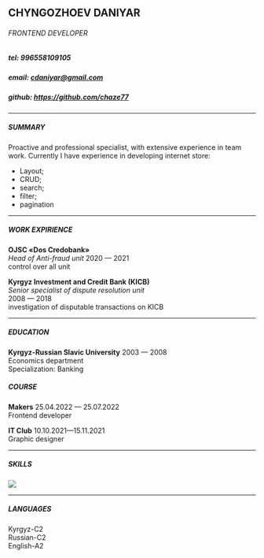 ## CHYNGOZHOEV DANIYAR
###### FRONTEND DEVELOPER 

##### tel: 996558109105  
##### email: cdaniyar@gmail.com 
##### github: https://github.com/chaze77          

***

##### SUMMARY
Proactive and professional specialist, with extensive experience in team work. 
Currently I have experience in developing internet store:
+ Layout;
+ CRUD;
+ search;
+ filter;
+ pagination

***
##### WORK EXPIRIENCE

__OJSC «Dos Credobank»__  
_Head of Anti-fraud unit_
2020 — 2021  
control over all unit  

__Kyrgyz Investment and Credit Bank (KICB)__  
_Senior specialist of dispute resolution unit_   
2008 — 2018  
investigation of disputable transactions on KICB  

***

##### EDUCATION

__Kyrgyz-Russian Slavic University__ 
2003 — 2008  
Economics department  
Specialization: Banking  

##### COURSE
__Makers__
25.04.2022 — 25.07.2022  
Frontend developer  

__IT Club__
10.10.2021—15.11.2021  
Graphic designer  

***

##### SKILLS

![](/images/skills.png)

***

##### LANGUAGES

Kyrgyz-C2  
Russian-C2  
English-A2  


